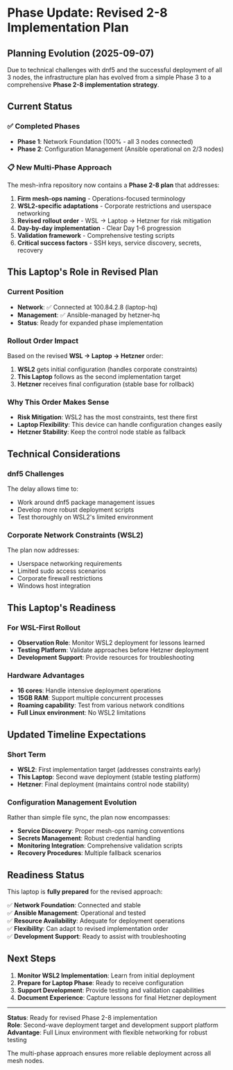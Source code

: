 # Phase Update: Revised 2-8 Implementation Plan

## Planning Evolution (2025-09-07)

Due to technical challenges with dnf5 and the successful deployment of all 3 nodes, the infrastructure plan has evolved from a simple Phase 3 to a comprehensive **Phase 2-8 implementation strategy**.

## Current Status

### ✅ Completed Phases
- **Phase 1**: Network Foundation (100% - all 3 nodes connected)
- **Phase 2**: Configuration Management (Ansible operational on 2/3 nodes)

### 📋 New Multi-Phase Approach

The mesh-infra repository now contains a **Phase 2-8 plan** that addresses:

1. **Firm mesh-ops naming** - Operations-focused terminology
2. **WSL2-specific adaptations** - Corporate restrictions and userspace networking
3. **Revised rollout order** - WSL → Laptop → Hetzner for risk mitigation
4. **Day-by-day implementation** - Clear Day 1-6 progression
5. **Validation framework** - Comprehensive testing scripts
6. **Critical success factors** - SSH keys, service discovery, secrets, recovery

## This Laptop's Role in Revised Plan

### Current Position
- **Network**: ✅ Connected at 100.84.2.8 (laptop-hq)
- **Management**: ✅ Ansible-managed by hetzner-hq
- **Status**: Ready for expanded phase implementation

### Rollout Order Impact
Based on the revised **WSL → Laptop → Hetzner** order:

1. **WSL2** gets initial configuration (handles corporate constraints)
2. **This Laptop** follows as the second implementation target
3. **Hetzner** receives final configuration (stable base for rollback)

### Why This Order Makes Sense
- **Risk Mitigation**: WSL2 has the most constraints, test there first
- **Laptop Flexibility**: This device can handle configuration changes easily
- **Hetzner Stability**: Keep the control node stable as fallback

## Technical Considerations

### dnf5 Challenges
The delay allows time to:
- Work around dnf5 package management issues
- Develop more robust deployment scripts
- Test thoroughly on WSL2's limited environment

### Corporate Network Constraints (WSL2)
The plan now addresses:
- Userspace networking requirements
- Limited sudo access scenarios
- Corporate firewall restrictions
- Windows host integration

## This Laptop's Readiness

### For WSL-First Rollout
- **Observation Role**: Monitor WSL2 deployment for lessons learned
- **Testing Platform**: Validate approaches before Hetzner deployment
- **Development Support**: Provide resources for troubleshooting

### Hardware Advantages
- **16 cores**: Handle intensive deployment operations
- **15GB RAM**: Support multiple concurrent processes
- **Roaming capability**: Test from various network conditions
- **Full Linux environment**: No WSL2 limitations

## Updated Timeline Expectations

### Short Term
- **WSL2**: First implementation target (addresses constraints early)
- **This Laptop**: Second wave deployment (stable testing platform)
- **Hetzner**: Final deployment (maintains control node stability)

### Configuration Management Evolution
Rather than simple file sync, the plan now encompasses:
- **Service Discovery**: Proper mesh-ops naming conventions
- **Secrets Management**: Robust credential handling
- **Monitoring Integration**: Comprehensive validation scripts
- **Recovery Procedures**: Multiple fallback scenarios

## Readiness Status

This laptop is **fully prepared** for the revised approach:

✅ **Network Foundation**: Connected and stable  
✅ **Ansible Management**: Operational and tested  
✅ **Resource Availability**: Adequate for deployment operations  
✅ **Flexibility**: Can adapt to revised implementation order  
✅ **Development Support**: Ready to assist with troubleshooting  

## Next Steps

1. **Monitor WSL2 Implementation**: Learn from initial deployment
2. **Prepare for Laptop Phase**: Ready to receive configuration
3. **Support Development**: Provide testing and validation capabilities
4. **Document Experience**: Capture lessons for final Hetzner deployment

---

**Status**: Ready for revised Phase 2-8 implementation  
**Role**: Second-wave deployment target and development support platform  
**Advantage**: Full Linux environment with flexible networking for robust testing  

The multi-phase approach ensures more reliable deployment across all mesh nodes.